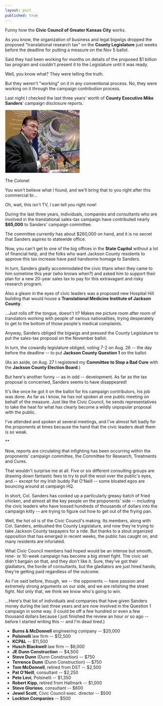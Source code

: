 ```yaml
---
layout: post
published: true
---
```


Funny how the **Civic Council of Greater Kansas City** works.

As you know, the organization of business and legal bigwigs dropped the proposed "translational research tax" on the **County Legislature** just weeks before the deadline for putting a measure on the Nov 5 ballot.

Said they had been working for months on details of the proposed $1 billion tax program and couldn't present it to the Legislature until it was ready.

Well, you know what? They were telling the truth.

But they weren't "working" on it in any conventional process. No, they were working on it through the campaign contribution process.

Last night I checked the last three years' worth of **County Executive Mike Sanders**' campaign disclosure reports.

<div class="pull-left" style="padding-right:1em;">
<img src="/img/colsanders.jpg" alt="Mike Sanders" class="img-responsive">
<p class="caption">The Colonel</p>
</div>

You won't believe what I found, and we'll bring that to you right after this commercial br...

Oh, wait, this isn't TV, I can tell you right now!

During the last three years, individuals, companies and consultants who are involved in the translational sales-tax campaign have contributed nearly **$65,000** to Sanders' campaign committee.

The committee currently has about $260,000 on hand, and it is no secret that Sanders aspires to statewide office.

Now, you can't get to one of the big offices in the **State Capitol** without a lot of financial help, and the folks who want Jackson County residents to approve this tax increase have paid handsome homage to Sanders.

In turn, Sanders gladly accommodated the civic titans when they came to him sometime this year (who knows when?) and asked him to support their plan for a new 20-year sales tax to pay for this extravagant and risky research program.

Also a gleam in the eyes of civic leaders was a proposed new Hospital Hill building that would house a **Translational Medicine Institute of Jackson County**.

...Just rolls off the tongue, doesn't it? Makes me picture room after room of translators working with people of various nationalities, trying desperately to get to the bottom of those people's medical complaints.

Anyway, Sanders obliged the bigwigs and pressed the County Legislature to put the sales-tax proposal on the November ballot.

In turn, the cowardly legislature obliged, voting 7-2 on Aug. 26 -- the day before the deadline -- to put **Jackson County Question 1** on the ballot.

(As an aside, on Aug. 27 I registered my **Committee to Stop a Bad Cure** with the **Jackson County Election Board**.)

But here's another funny -- as in odd -- development. As far as the tax proposal is concerned, Sanders seems to have disappeared!

It's like once he got it on the ballot for his campaign contributors, his job was done. As far as I know, he has not spoken at one public meeting on behalf of the measure. Just like the Civic Council, he sends representatives to take the heat for what has clearly become a wildly unpopular proposal with the public.

I've attended and spoken at several meetings, and I've almost felt badly for the proponents at times because the hand that the civic leaders dealt them is so weak.

**

Now, reports are circulating that infighting has been occurring within the proponents' campaign committee, the Committee for Research, Treatments and Cures.

That wouldn't surprise me at all. Five or six different consulting groups are drawing down fantastic fees to try to pull the wool over the public's eyes, and -- except for my Irish buddy Pat O'Neill -- some bloated egos are bouncing around at campaign HQ.

In short, Col. Sanders has cooked up a particularly greasy batch of fried chicken, and almost all the key people on the proponents' side -- including the civic leaders who have tossed hundreds of thousands of dollars into the campaign kitty -- are trying to figure out how to get out of the frying pan.

Well, the hot oil is of the Civic Council's making. Its members, along with Col. Sanders, ambushed the County Legislature, and now they're trying to take Jackson County taxpayers for a ride. But thanks to a stout organized opposition that has emerged in recent weeks, the public has caught on, and many residents are infuriated.

What Civic Council members had hoped would be an intense but smooth, nine- or 10-week campaign has become a big street fight. The civic set didn't bargain on that, and they don't like it. Sure, they've got their gladiators, the horde of consultants, but the gladiators are just hired hands; they're getting paid regardless of the outcome.

As I've said before, though, we -- the opponents -- have passion and extremely strong arguments on our side, and we are relishing the street fight. Not only that, we think we know who's going to win.

...Here's that list of individuals and companies that have given Sanders money during the last three years and are now involved in the Question 1 campaign in some way. (I could be off a few hundred or even a few thousand dollars because I just finished the review an hour or so ago -- before I started writing this -- and I'm dead tired.)

- **Burns & McDonnell** engineering company -- $20,000
- **Polsinelli** law firm -- $12,500
- **KCP&L** -- $11,500
- **Husch Blackwell** law firm -- $6,000
- **JE Dunn Construction** -- $4,500
- **Steve Dunn** (Dunn Construction) -- $750
- **Terrence Dunn** (Dunn Construction) -- $750
- **Tom McDonnell**, retired from DST -- $2,500
- **Pat O'Neill**, consultant -- $2,250
- **Pete Levi**, Polsinelli -- $1,350
- **Robert Kipp**, retired from Hallmark -- $1,000
- **Steve Glorioso**, consultant -- $600
- **Jewel Scott**, Civic Council exec. director -- $500
- **Lockton Companies** -- $500

